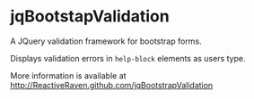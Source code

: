 jqBootstapValidation
====================

A JQuery validation framework for bootstrap forms.

Displays validation errors in `help-block` elements as users type.

More information is available at http://ReactiveRaven.github.com/jqBootstrapValidation
